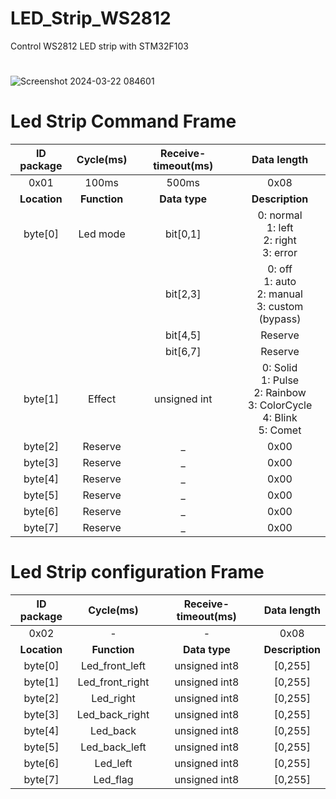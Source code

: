 # LED_Strip_WS2812
Control WS2812 LED strip with STM32F103
# 
![Screenshot 2024-03-22 084601](https://github.com/WanL0q/LED_Strip_WS2812/assets/134664967/3e64fd06-0365-4d2e-80c9-7bd812c33679)
# Led Strip Command Frame

| **ID package**          | **Cycle(ms)** | **Receive-timeout(ms)** | **Data length** |
|:-----------------------:|:-------------:|:-----------------------:|:---------------:|
| 0x01                    | 100ms         | 500ms                   | 0x08            |
| **Location**            |  **Function** | **Data type**           | **Description** |
| byte[0]                 | Led mode      | bit[0,1]                | 0: normal<br>1: left<br>2: right<br>3: error |
|                         |               | bit[2,3]                | 0: off<br>1: auto<br>2: manual<br>3: custom (bypass) |
|                         |               | bit[4,5]                | Reserve                               |
|                         |               | bit[6,7]                | Reserve                               |
| byte[1]                 | Effect        | unsigned int            | 0: Solid<br>1: Pulse<br>2: Rainbow<br>3: ColorCycle<br>4: Blink<br>5: Comet |
| byte[2]                 | Reserve       | _                       | 0x00                                   |
| byte[3]                 | Reserve       | _                       | 0x00                                   |
| byte[4]                 | Reserve       | _                       | 0x00                                   |
| byte[5]                 | Reserve       | _                       | 0x00                                   |
| byte[6]                 | Reserve       | _                       | 0x00                                   |
| byte[7]                 | Reserve       | _                       | 0x00                                   |
# Led Strip configuration Frame
| **ID package**         | **Cycle(ms)** | **Receive-timeout(ms)** | **Data length** |
|:----------------------:|:-------------:|:-----------------------:|:---------------:|
| 0x02                   | -             | -                       | 0x08            |
| **Location**           | **Function**  | **Data type**           | **Description** |
| byte[0]                |Led_front_left | unsigned int8           | [0,255]         |  
| byte[1]                |Led_front_right| unsigned int8           | [0,255]         |
| byte[2]                |Led_right      | unsigned int8           | [0,255]         |
| byte[3]                |Led_back_right | unsigned int8           | [0,255]         |
| byte[4]                |Led_back       | unsigned int8           | [0,255]         |
| byte[5]                |Led_back_left  | unsigned int8           | [0,255]         |
| byte[6]                |Led_left       | unsigned int8           | [0,255]         |
| byte[7]                |Led_flag       | unsigned int8           | [0,255]         |

